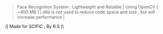 
> Face Recognition System : Lightweight and Reliable | 
>  Using OpenCV [ ~400 MB ] |
> dlib is not used to reduce code space and size , but will increase performance |


/[ Made for SCIFIC ; By R.S ]\
